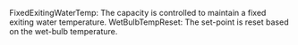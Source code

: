 ﻿FixedExitingWaterTemp: The capacity is controlled to maintain a fixed exiting water temperature.
WetBulbTempReset: The set-point is reset based on the wet-bulb temperature.